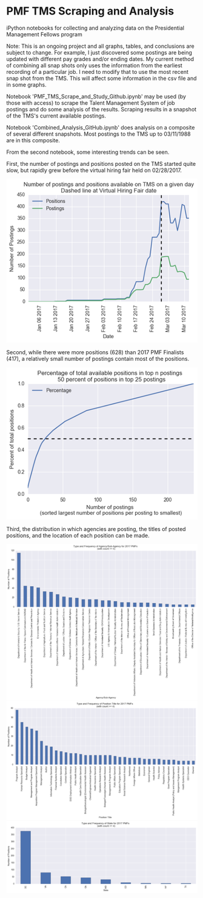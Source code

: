 # PMF TMS Scraping and Analysis
iPython notebooks for collecting and analyzing data on the Presidential Management Fellows program

Note: This is an ongoing project and all graphs, tables, and conclusions are subject to change. For example, I just discovered some postings are being updated with different pay grades and/or ending dates. My current method of combining all snap shots only uses the information from the earliest recording of a particular job. I need to modify that to use the most recent snap shot from the TMS. This will affect some information in the csv file and in some graphs.

Notebook 'PMF_TMS_Scrape_and_Study_Github.ipynb' may be used (by those with access) to scrape the Talent Management System of job postings and do some analysis of the results. Scraping results in a snapshot of the TMS's current available postings.

Notebook 'Combined_Analysis_GitHub.ipynb' does analysis on a composite of several different snapshots. Most postings to the TMS up to 03/11/1988 are in this composite.

From the second notebook, some interesting trends can be seen.

First, the number of postings and positions posted on the TMS started quite slow, but rapidly grew before the virtual hiring fair held on 02/28/2017.

<img src="./PMF_GitHub/Composite_Number_Daily_Positions_and_Postings.png" />

Second, while there were more positions (628) than 2017 PMF Finalists (417), a relatively small number of postings contain most of the positions.

<img src="./PMF_GitHub/Composite_Postings_Positions_Percent.png" />

Third, the distribution in which agencies are posting, the titles of posted positions, and the location of each position can be made.

<img src="./PMF_GitHub/Composite_Agency.png" />

<img src="./PMF_GitHub/Composite_Title.png" />

<img src="./PMF_GitHub/Composite_State.png" />

